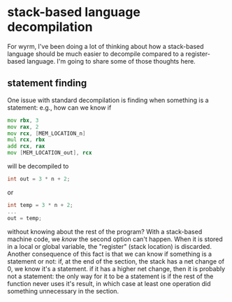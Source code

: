# stack-based language decompilation
For wyrm, I've been doing a lot of thinking about how a stack-based language should be much easier to decompile compared to a register-based language. I'm going to share some of those thoughts here.

## statement finding
One issue with standard decompilation is finding when something is a statement: e.g., how can we know if
```asm
mov rbx, 3
mov rax, 2
mov rcx, [MEM_LOCATION_n]
mul rcx, rbx
add rcx, rax
mov [MEM_LOCATION_out], rcx
```
will be decompiled to 
```c
int out = 3 * n + 2;
```
or 
```c
int temp = 3 * n + 2;
...
out = temp;
```
without knowing about the rest of the program? With a stack-based machine code, we _know_ the second option can't happen. When it is stored in a local or global variable, the "register" (stack location) is discarded. Another consequence of this fact is that we can know if something is a statement or not: if, at the end of the section, the stack has a net change of 0, we know it's a statement. if it has a higher net change, then it is probably not a statement: the only way for it to be a statement is if the rest of the function never uses it's result, in which case at least one operation did something unnecessary in the section.  
